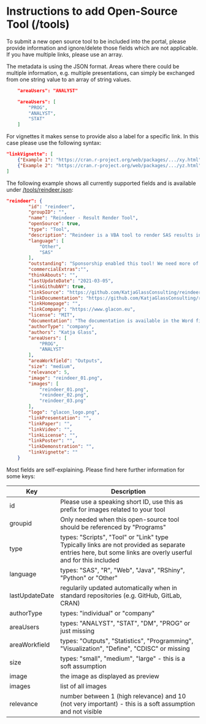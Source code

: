 # Instructions to add Open-Source Tool (/tools)

To submit a new open source tool to be included into the portal, please provide information and ignore/delete those fields which are not applicable. If you have multiple links, please use an array.

The metadata is using the JSON format. Areas where there could be multiple information, e.g. multiple presentations, can simply be exchanged from one string value to an array of string values.

```json
    "areaUsers": "ANALYST"

    "areaUsers": [
        "PROG",
        "ANALYST",
        "STAT"
    ]
```

For vignettes it makes sense to provide also a label for a specific link. In this case please use the following syntax:

```json
"linkVignette": [
    {"Example 1": "https://cran.r-project.org/web/packages/.../xy.html"},
    {"Example 2": "https://cran.r-project.org/web/packages/.../yz.html"}
]
```

The following example shows all currently supported fields and is available under [/tools/reindeer.json](./tools/reindeer.json):

```json
"reindeer": {
        "id": "reindeer",
        "groupID": "",
        "name": "Reindeer - Result Render Tool",
        "openSource": true,
        "type": "Tool",
        "description": "Reindeer is a VBA tool to render SAS results in LISTING, RTF, TAGSETS.RTF and Figures into a Word template file. PDF can be generated as well. This easy to use and very intuitive open source tool is sponsored by ClinStat.",
        "language": [
            "Other",
            "SAS"
        ],
        "outstanding": "Sponsorship enabled this tool! We need more of this!",
        "commercialExtras":"",
        "thinkAbouts": "",
        "lastUpdateDate": "2021-03-05",
        "linkGithubNY": true,
        "linkSource": "https://github.com/KatjaGlassConsulting/reindeer",
        "linkDocumentation": "https://github.com/KatjaGlassConsulting/reindeer/blob/master/doc/Reindeer.docm",
        "linkHomepage": "",
        "linkCompany": "https://www.glacon.eu",
        "license": "MIT",
        "documentation": "The documentation is available in the Word file containing the tool itself.",
        "authorType": "company",
        "authors": "Katja Glass",
        "areaUsers": [
            "PROG",
            "ANALYST"
        ],
        "areaWorkfield": "Outputs",
        "size": "medium",
        "relevance": 5,
        "image": "reindeer_01.png",
        "images": [
            "reindeer_01.png",
            "reindeer_02.png",
            "reindeer_03.png"
        ],
        "logo": "glacon_logo.png",
        "linkPresentation": "",
        "linkPaper": "",
        "linkVideo": "",
        "linkLicense": "",
        "linkPoster": "",
        "linkDemonstration": "",
        "linkVignette": ""
    }
```

Most fields are self-explaining. Please find here further information for some keys:

Key | Description
-- | --
id | Please use a speaking short ID, use this as prefix for images related to your tool
groupid | Only needed when this open-source tool should be referenced by "Programs"
type | types: "Scripts", "Tool" or "Link" type <br/> Typically links are not provided as separate entries here, but some links are overly userful and for this included
language | types: "SAS", "R", "Web", "Java", "RShiny", "Python" or "Other"
lastUpdateDate | regularily updated automatically when in standard repositories (e.g. GitHub, GitLab, CRAN)
authorType | types: "individual" or "company"
areaUsers | types: "ANALYST", "STAT", "DM", "PROG" or just missing
areaWorkfield | types: "Outputs", "Statistics", "Programming", "Visualization", "Define", "CDISC" or missing
size | types: "small", "medium", "large" - this is a soft assumption
image | the image as displayed as preview
images | list of all images
relevance | number between 1 (high relevance) and 10 (not very important) - this is a soft assumption and not visible


